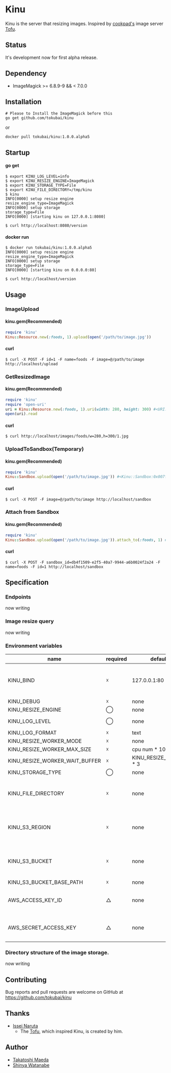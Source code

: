 # Kinu

Kinu is the server that resizing images. Inspired by [cookpad's](https://cookpad.com/) image server [Tofu](http://www.slideshare.net/mirakui/ss-8150494).

## Status

It's development now for first alpha release.

## Dependency

- ImageMagick >= 6.8.9-9 && < 7.0.0

## Installation

```
# Please to Install the ImageMagick before this
go get github.com/tokubai/kinu
```

or 

```
docker pull tokubai/kinu:1.0.0.alpha5
```

## Startup

#### go get

```
$ export KINU_LOG_LEVEL=info
$ export KINU_RESIZE_ENGINE=ImageMagick
$ export KINU_STORAGE_TYPE=File 
$ export KINU_FILE_DIRECTORY=/tmp/kinu
$ kinu
INFO[0000] setup resize engine                           resize_engine_type=ImageMagick
INFO[0000] setup storage                                 storage_type=File
INFO[0000] [starting kinu on 127.0.0.1:8080]
```

```
$ curl http://localhost:8080/version
```

#### docker run

```
$ docker run tokubai/kinu:1.0.0.alpha5
INFO[0000] setup resize engine                           resize_engine_type=ImageMagick
INFO[0000] setup storage                                 storage_type=File
INFO[0000] [starting kinu on 0.0.0.0:80]
```

```
$ curl http://localhost/version
```

## Usage

### ImageUpload

#### kinu.gem(Recommended)

```ruby
require 'kinu'
Kinu::Resource.new(:foods, 1).upload(open('/path/to/image.jpg'))
```

#### curl

```shell
$ curl -X POST -F id=1 -F name=foods -F image=@/path/to/image http://localhost/upload
```

### GetResizedImage

#### kinu.gem(Recommended)

```ruby
require 'kinu'
require 'open-uri'
uri = Kinu::Resource.new(:foods, 1).uri(width: 280, height: 300) #<URI::HTTP http://localhost/images/foods/w=280,h=300/1.jpg>
open(uri).read
```

#### curl

```shell
$ curl http://localhost/images/foods/w=280,h=300/1.jpg
```

### UploadToSandbox(Temporary)

#### kinu.gem(Recommended)

```ruby
require 'kinu'
Kinu::Sandbox.upload(open('/path/to/image.jpg')) #<Kinu::Sandbox:0x007fdf92bdc490 @id="db4f1509-e2f5-40a7-9944-a6b0024f2a24", @name="__sandbox__">
```

#### curl

```shell
$ curl -X POST -F image=@/path/to/image http://localhost/sandbox
```

### Attach from Sandbox

#### kinu.gem(Recommended)

```ruby
require 'kinu'
Kinu::Sandbox.upload(open('/path/to/image.jpg')).attach_to(:foods, 1) #<Kinu::Resource:0x007fdf92b44a00 @id="1", @name="foods">
```

#### curl

```shell
$ curl -X POST -F sandbox_id=db4f1509-e2f5-40a7-9944-a6b0024f2a24 -F name=foods -F id=1 http://localhost/sandbox
```

## Specification

### Endpoints

now writing

### Image resize query

now writing

### Environment variables

| name                           | required | default value               | valid value type                                                                      | note                                                                               |
| ------------------------------ | -------- | --------------------------- | ------------------------------------------------------------------------------------- | ---------------------------------------------------------------------------------- |
| KINU_BIND                      | ☓        | 127.0.0.1:80                | IP:PORT / unix domain socket path / Einhorn(einhorn@[num]) / FileDescripter(fd@[num]) | Compliance with the specifications of the goji/bind package.                       |
| KINU_DEBUG                     | ☓        | none                        | true                                                                                  | enable pprof                                                                       |
| KINU_RESIZE_ENGINE             | ◯        | none                        | ImageMagick                                                                           |                                                                                    |
| KINU_LOG_LEVEL                 | ◯        | none                        | panic / fatal / error / warning / info / debug                                        |                                                                                    |
| KINU_LOG_FORMAT                | ☓        | text                        | ltsv / json / text                                                                    |                                                                                    |
| KINU_RESIZE_WORKER_MODE        | ☓        | none                        | true                                                                                  |                                                                                    |
| KINU_RESIZE_WORKER_MAX_SIZE    | ☓        | cpu num * 10                | Integer                                                                               |                                                                                    |
| KINU_RESIZE_WORKER_WAIT_BUFFER | ☓        | KINU_RESIZE_WORKER_SIZE * 3 | Integer                                                                               |                                                                                    |
| KINU_STORAGE_TYPE              | ◯        | none                        | File / S3                                                                             |                                                                                    |
| KINU_FILE_DIRECTORY            | ☓        | none                        | directory path                                                                        | When the `File` has been set in a `KINU_STORAGE_TYPE`\ you must set this variable. |
| KINU_S3_REGION                 | ☓        | none                        | AWS Region                                                                            | When the `S3` has been set in a `KINU_STORAGE_TYPE`\ you must set this variable.   |
| KINU_S3_BUCKET                 | ☓        | none                        | Amazon S3 bucket                                                                      | When the `S3` has been set in a `KINU_STORAGE_TYPE`\ you must set this variable.   |
| KINU_S3_BUCKET_BASE_PATH       | ☓        | none                        |                                                                                       |                                                                                    |
| AWS_ACCESS_KEY_ID              | △        | none                        |                                                                                       | Compliance with the specifications of the aws-sdk-go package.                      |
| AWS_SECRET_ACCESS_KEY          | △        | none                        |                                                                                       | Compliance with the specifications of the aws-sdk-go package.                      |

### Directory structure of the image storage.

now writing

## Contributing

Bug reports and pull requests are welcome on GitHub at https://github.com/tokubai/kinu

## Thanks

- [Issei Naruta](https://github.com/mirakui)
  - The [Tofu](http://www.slideshare.net/mirakui/ss-8150494), which inspired Kinu, is created by him.

## Author

- [Takatoshi Maeda](https://github.com/TakatoshiMaeda)
- [Shinya Watanabe](https://github.com/wata-gh)
